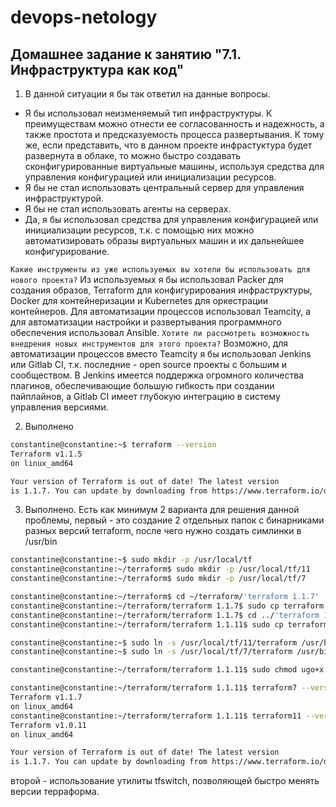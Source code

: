 # devops-netology

## Домашнее задание к занятию "7.1. Инфраструктура как код"

1) В данной ситуации я бы так ответил на данные вопросы.

* Я бы использовал неизменяемый тип инфраструктуры. К преимуществам можно отнести ее согласованность и надежность, а также простота и предсказуемость процесса развертывания.
К тому же, если представить, что в данном проекте инфрастуктура будет развернута в облаке, то можно быстро создавать сконфигурированные виртуальные машины, используя средства для управления конфигурацией или инициализации ресурсов.
* Я бы не стал использовать центральный сервер для управления инфраструктурой.
* Я бы не стал использовать агенты на серверах.
* Да, я бы использовал средства для управления конфигурацией или инициализации ресурсов, т.к. с помощью них можно автоматизировать образы виртуальных машин и их дальнейшее конфигурирование.

`Какие инструменты из уже используемых вы хотели бы использовать для нового проекта?`
Из используемых я бы использовал Packer для создания образов, Terraform для конфигурирования инфраструктуры, Docker для контейнеризации и Kubernetes для оркестрации контейнеров. Для автоматизации процессов использовал Teamcity, а для автоматизации настройки и развертывания программного обеспечения использовал Ansible.
`Хотите ли рассмотреть возможность внедрения новых инструментов для этого проекта?`
Возможно, для автоматизации процессов вместо Teamcity я бы использовал Jenkins или Gitlab CI, т.к. последние - open source проекты с большим и сообществом. В Jenkins имеется поддержка огромного количества плагинов, обеспечивающие большую гибкость при создании пайплайнов, а Gitlab CI имеет глубокую интеграцию в систему управления версиями.

2) Выполнено

```bash
constantine@constantine:~$ terraform --version
Terraform v1.1.5
on linux_amd64

Your version of Terraform is out of date! The latest version
is 1.1.7. You can update by downloading from https://www.terraform.io/downloads.html
```

3) Выполнено. Есть как минимум 2 варианта для решения данной проблемы, первый - это создание 2 отдельных папок с бинарниками разных версий terraform, после чего нужно создать симлинки в 
/usr/bin

```bash
constantine@constantine:~$ sudo mkdir -p /usr/local/tf
constantine@constantine:~/terraform$ sudo mkdir -p /usr/local/tf/11
constantine@constantine:~/terraform$ sudo mkdir -p /usr/local/tf/7

constantine@constantine:~/terraform$ cd ~/terraform/'terraform 1.1.7'
constantine@constantine:~/terraform/terraform 1.1.7$ sudo cp terraform /usr/local/tf/7
constantine@constantine:~/terraform/terraform 1.1.7$ cd ../'terraform 1.1.11'
constantine@constantine:~/terraform/terraform 1.1.11$ sudo cp terraform /usr/local/tf/11

constantine@constantine:~$ sudo ln -s /usr/local/tf/11/terraform /usr/bin/terraform11
constantine@constantine:~$ sudo ln -s /usr/local/tf/7/terraform /usr/bin/terraform7

constantine@constantine:~/terraform/terraform 1.1.11$ sudo chmod ugo+x /usr/bin/terraform*

constantine@constantine:~/terraform/terraform 1.1.11$ terraform7 --version
Terraform v1.1.7
on linux_amd64
constantine@constantine:~/terraform/terraform 1.1.11$ terraform11 --version
Terraform v1.0.11
on linux_amd64

Your version of Terraform is out of date! The latest version
is 1.1.7. You can update by downloading from https://www.terraform.io/downloads.html

```

второй - использование утилиты tfswitch, позволяющей быстро менять версии терраформа.